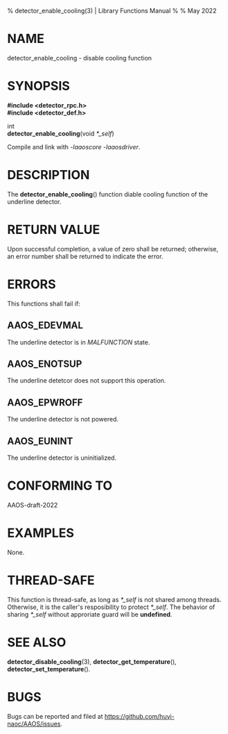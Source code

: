 % detector\_enable\_cooling(3) | Library Functions Manual
%
% May 2022

NAME
====

detector\_enable\_cooling - disable cooling function

SYNOPSIS
========

**#include <detector_rpc.h>**  
**#include <detector_def.h>**

int   
**detector_enable_cooling**(void *\*\_self*)

Compile and link with *-laaoscore* *-laaosdriver*.

DESCRIPTION
===========

The **detector_enable_cooling**() function diable cooling function of the underline detector.  

RETURN VALUE
============

Upon successful completion, a value of zero shall be returned; otherwise, an error number shall be returned to indicate the error.

ERRORS
======

This functions shall fail if:

AAOS\_EDEVMAL
-------------

The underline detector is in *MALFUNCTION* state.

AAOS\_ENOTSUP
-------------

The underline detetcor does not support this operation.

AAOS\_EPWROFF
-------------

The underline detector is not powered.

AAOS\_EUNINT
------------

The underline detector is uninitialized.

CONFORMING TO
=============

AAOS-draft-2022

EXAMPLES
========

None.

THREAD-SAFE
===========

This function is thread-safe, as long as *\*\_self* is not shared among threads. Otherwise, it is the caller's resposibility to protect *\*\_self*. The behavior of sharing *\*\_self* without approriate guard will be **undefined**.

SEE ALSO
========
**detector_disable_cooling**(3), **detector_get_temperature**(), **detector_set_temperature**().

BUGS
====

Bugs can be reported and filed at https://github.com/huyi-naoc/AAOS/issues.

